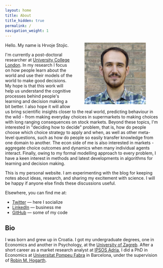 ```yaml
---
layout: home
title: About
title_hidden: true
permalink: /
navigation_weight: 1
---
```


<img src="/images/portrait.jpg" width="40%" align="right"  hspace="40">

Hello. My name is Hrvoje Stojic. 

I'm currently a post-doctoral researcher at [University College London](http://www.fil.ion.ucl.ac.uk/Dolan/). In my research I focus on how people learn about the world and use their models of the world to make good decisions. My hope is that this work will help us understand the cognitive processes behind people's learning and decision making a bit better. I also hope it will allow us bring scientific insights closer to the real world, predicting behaviour in the wild - from making everyday choices in supermarkets to making choices with long ranging consequences on stock markets. Beyond these topics, I'm interested in "deciding how to decide" problem, that is, how do people choose which choice strategy to apply and when, as well as other meta-level questions, such as how do people so easily transfer knowledge from one domain to another. The econ side of me is also interested in markets - aggregate choice outcomes and dynamics when many individual agents interact. Finally, owing to my formal modelling approach to every problem, I have a keen interest in methods and latest developments in algorithms for learning and decision making.

This is my personal website. I am experimenting with the blog for keeping notes about ideas, research, and sharing my excitement with science. I will be happy if anyone else finds these discussions useful. 

Elsewhere, you can find me at:

- [Twitter](https://twitter.com/HrvojeStojic) — here I socialize  
- [LinkedIn](https://www.linkedin.com/in/hrvoje-stojic-19b7071/) — business me  
- [GitHub](https://github.com/hstojic) — some of my code


## Bio

I was born and grew up in Croatia. I got my undergraduate degrees, one in Economics and another in Psychology, at the <a href="http://www.unizg.hr/homepage/about-university/">University of Zagreb</a>. After a short career as a market research analyst at <a href="http://www.ipsosadria.com/">IPSOS Adria</a>, I did a PhD in Economics at [Universitat Pompeu Fabra](http://www.upf.edu/) in Barcelona, under the supervision of [Robin M. Hogarth](http://www.econ.upf.edu/~hogarth/Robin_M._Hogarth/Home.html). 


<!-- ## This site

Source code for the blog can be found at [Github](https://github.com/hstojic/hstojic.github.io). I have used [Jekyll](https://jekyllrb.com) with a slightly modified Minima theme. I am using great fonts developed by Rasmus Anderson - [Interface](https://rsms.me/interface/), and Pandoc flavour of markdown, via [jekyll-pandoc](https://github.com/mfenner/jekyll-pandoc) plugin. -->